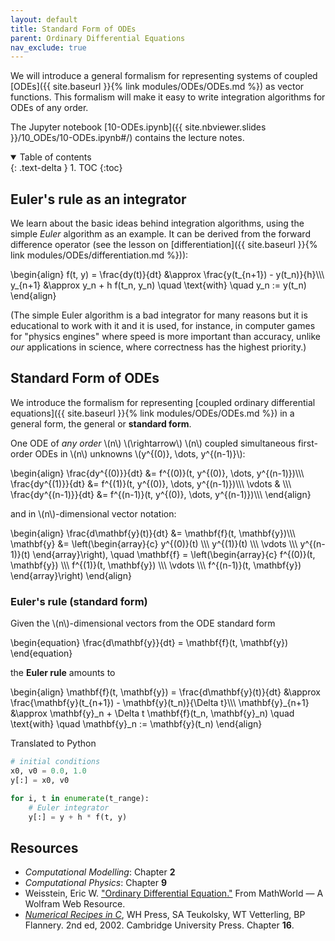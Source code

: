 ```yaml
---
layout: default
title: Standard Form of ODEs
parent: Ordinary Differential Equations
nav_exclude: true
---
```


We will introduce a general formalism for representing systems of
coupled [ODEs]({{ site.baseurl }}{% link modules/ODEs/ODEs.md %}) as
vector functions. This formalism will make it easy to write
integration algorithms for ODEs of any order.

The Jupyter notebook [10-ODEs.ipynb]({{ site.nbviewer.slides
}}/10_ODEs/10-ODEs.ipynb#/) contains the lecture notes.


<details open markdown="block">
  <summary>
    Table of contents
  </summary>
  {: .text-delta }
1. TOC
{:toc}
</details>


## Euler's rule as an integrator

We learn about the basic ideas behind integration algorithms, using
the simple *Euler* algorithm as an example. It can be derived from the
forward difference operator (see the lesson on [differentiation]({{
site.baseurl }}{% link modules/ODEs/differentiation.md %})):

\begin{align}
f(t, y) = \frac{dy(t)}{dt} &\approx \frac{y(t_{n+1}) - y(t_n)}{h}\\\\\\
y_{n+1} &\approx y_n + h f(t_n, y_n) \quad \text{with} \quad y_n := y(t_n)
\end{align}

(The simple Euler algorithm is a bad integrator for many reasons but
it is educational to work with it and it is used, for instance, in
computer games for "physics engines" where speed is more important
than accuracy, unlike *our* applications in science, where correctness
has the highest priority.)


## Standard Form of ODEs

We introduce the formalism for
representing [coupled ordinary differential equations]({{ site.baseurl
}}{% link modules/ODEs/ODEs.md %}) in a general form, the general or
**standard form**.

One ODE of *any order* \\(n\\) \\(\rightarrow\\) \\(n\\) coupled simultaneous
first-order ODEs in \\(n\\) unknowns \\(y^{(0)}, \dots, y^{(n-1)}\\):

\begin{align}
\frac{dy^{(0)}}{dt} &= f^{(0)}(t, y^{(0)}, \dots, y^{(n-1)})\\\\\\
\frac{dy^{(1)}}{dt} &= f^{(1)}(t, y^{(0)}, \dots, y^{(n-1)})\\\\\\
\vdots &  \\\\\\
\frac{dy^{(n-1)}}{dt} &= f^{(n-1)}(t, y^{(0)}, \dots, y^{(n-1)})\\\\\\
\end{align}

and in \\(n\\)-dimensional vector notation:

\begin{align}
\frac{d\mathbf{y}(t)}{dt} &= \mathbf{f}(t, \mathbf{y})\\\\\\
\mathbf{y} &= \left(\begin{array}{c}
  y^{(0)}(t) \\\\\\
  y^{(1)}(t) \\\\\\
  \vdots \\\\\\
  y^{(n-1)}(t)
  \end{array}\right),
\quad
\mathbf{f} = \left(\begin{array}{c}
  f^{(0)}(t, \mathbf{y}) \\\\\\
  f^{(1)}(t, \mathbf{y}) \\\\\\
  \vdots \\\\\\
  f^{(n-1)}(t, \mathbf{y})
  \end{array}\right)
\end{align}


### Euler's rule (standard form)
Given the \\(n\\)-dimensional vectors from the ODE standard form

\begin{equation}
\frac{d\mathbf{y}}{dt} = \mathbf{f}(t, \mathbf{y})
\end{equation}

the **Euler rule** amounts to

\begin{align}
\mathbf{f}(t, \mathbf{y}) = \frac{d\mathbf{y}(t)}{dt} &\approx \frac{\mathbf{y}(t_{n+1}) - \mathbf{y}(t_n)}{\Delta t}\\\\\\
\mathbf{y}_{n+1} &\approx \mathbf{y}_n + \Delta t \mathbf{f}(t_n, \mathbf{y}_n) \quad \text{with} \quad \mathbf{y}_n := \mathbf{y}(t_n)
\end{align}

Translated to Python
```python
# initial conditions
x0, v0 = 0.0, 1.0
y[:] = x0, v0

for i, t in enumerate(t_range):
    # Euler integrator
    y[:] = y + h * f(t, y)
```	

## Resources ##

* _Computational Modelling_: Chapter **2**
* _Computational Physics_: Chapter **9**
* Weisstein, Eric
  W. ["Ordinary Differential Equation."](http://mathworld.wolfram.com/OrdinaryDifferentialEquation.html)
  From MathWorld — A Wolfram Web Resource.
* _[Numerical Recipes in C](http://apps.nrbook.com/c/index.html)_, WH
  Press, SA Teukolsky, WT Vetterling, BP Flannery. 2nd
  ed, 2002. Cambridge University Press. Chapter **16**.


